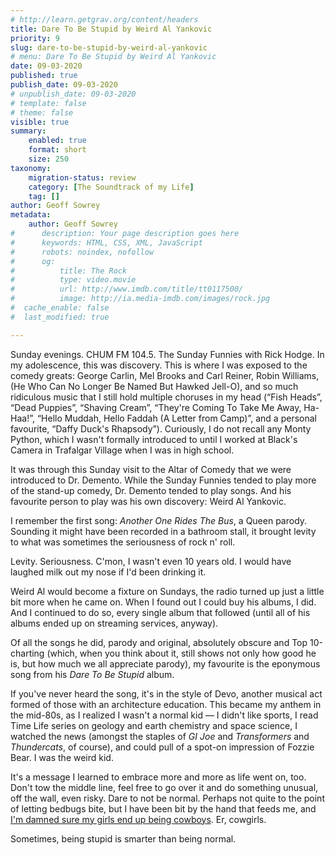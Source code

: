 ```yaml
---
# http://learn.getgrav.org/content/headers
title: Dare To Be Stupid by Weird Al Yankovic
priority: 9
slug: dare-to-be-stupid-by-weird-al-yankovic
# menu: Dare To Be Stupid by Weird Al Yankovic
date: 09-03-2020
published: true
publish_date: 09-03-2020
# unpublish_date: 09-03-2020
# template: false
# theme: false
visible: true
summary:
    enabled: true
    format: short
    size: 250
taxonomy:
    migration-status: review
    category: [The Soundtrack of my Life]
    tag: []
author: Geoff Sowrey
metadata:
    author: Geoff Sowrey
#      description: Your page description goes here
#      keywords: HTML, CSS, XML, JavaScript
#      robots: noindex, nofollow
#      og:
#          title: The Rock
#          type: video.movie
#          url: http://www.imdb.com/title/tt0117500/
#          image: http://ia.media-imdb.com/images/rock.jpg
#  cache_enable: false
#  last_modified: true

---
```


Sunday evenings. CHUM FM 104.5. The Sunday Funnies with Rick Hodge. In my adolescence, this was discovery. This is where I was exposed to the comedy greats: George Carlin, Mel Brooks and Carl Reiner, Robin Williams, (He Who Can No Longer Be Named But Hawked Jell-O), and so much ridiculous music that I still hold multiple choruses in my head (“Fish Heads”, “Dead Puppies”, “Shaving Cream”, “They're Coming To Take Me Away, Ha-Haa!”, “Hello Muddah, Hello Faddah (A Letter from Camp)”, and a personal favourite, “Daffy Duck's Rhapsody”). Curiously, I do not recall any Monty Python, which I wasn't formally introduced to until I worked at Black's Camera in Trafalgar Village when I was in high school.

It was through this Sunday visit to the Altar of Comedy that we were introduced to Dr. Demento. While the Sunday Funnies tended to play more of the stand-up comedy, Dr. Demento tended to play songs. And his favourite person to play was his own discovery: Weird Al Yankovic.

I remember the first song: *Another One Rides The Bus*, a Queen parody. Sounding it might have been recorded in a bathroom stall, it brought levity to what was sometimes the seriousness of rock n' roll.

Levity. Seriousness. C'mon, I wasn't even 10 years old. I would have laughed milk out my nose if I'd been drinking it.

Weird Al would become a fixture on Sundays, the radio turned up just a little bit more when he came on. When I found out I could buy his albums, I did. And I continued to do so, every single album that followed (until all of his albums ended up on streaming services, anyway).

Of all the songs he did, parody and original, absolutely obscure and Top 10-charting (which, when you think about it, still shows not only how good he is, but how much we all appreciate parody), my favourite is the eponymous song from his *Dare To Be Stupid* album.

If you've never heard the song, it's in the style of Devo, another musical act formed of those with an architecture education. This became my anthem in the mid-80s, as I realized I wasn't a normal kid — I didn't like sports, I read Time Life series on geology and earth chemistry and space science, I watched the news (amongst the staples of *GI Joe* and *Transformers* and *Thundercats*, of course), and could pull of a spot-on impression of Fozzie Bear. I was the weird kid.

It's a message I learned to embrace more and more as life went on, too. Don't tow the middle line, feel free to go over it and do something unusual, off the wall, even risky. Dare to not be normal. Perhaps not quite to the point of letting bedbugs bite, but I have been bit by the hand that feeds me, and [I'm damned sure my girls end up being cowboys](https://geoff.sowrey.org/2017/01/why-calling-people-cowboys-is-wrong/). Er, cowgirls.

Sometimes, being stupid is smarter than being normal.